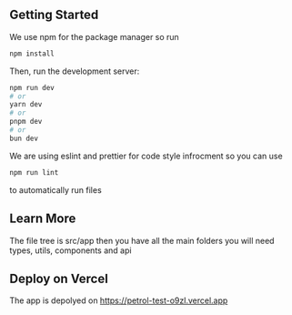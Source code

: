 ## Getting Started

We use npm for the package manager so run
```bash
npm install
```

Then, run the development server:

```bash
npm run dev
# or
yarn dev
# or
pnpm dev
# or
bun dev
```
We are using eslint and prettier for code style infrocment so you can use

```bash
npm run lint
```
to automatically run files

## Learn More

The file tree is src/app then you have all the main folders you will need types, utils, components and api


## Deploy on Vercel

The app is depolyed on https://petrol-test-o9zl.vercel.app

